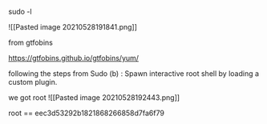 sudo -l 

![[Pasted image 20210528191841.png]]

from gtfobins

https://gtfobins.github.io/gtfobins/yum/

following the steps from Sudo (b) : Spawn interactive root shell by loading a custom plugin.

we got root
![[Pasted image 20210528192443.png]]

root == eec3d53292b1821868266858d7fa6f79